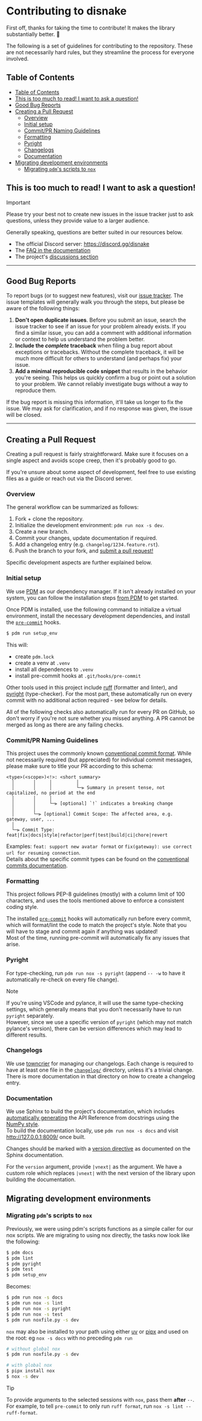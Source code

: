 <!-- SPDX-License-Identifier: MIT -->

# Contributing to disnake

First off, thanks for taking the time to contribute! It makes the library substantially better. :tada:

The following is a set of guidelines for contributing to the repository. These are not necessarily hard rules, but they streamline the process for everyone involved.

## Table of Contents

- [Table of Contents](#table-of-contents)
- [This is too much to read! I want to ask a question!](#this-is-too-much-to-read-i-want-to-ask-a-question)
- [Good Bug Reports](#good-bug-reports)
- [Creating a Pull Request](#creating-a-pull-request)
  - [Overview](#overview)
  - [Initial setup](#initial-setup)
  - [Commit/PR Naming Guidelines](#commitpr-naming-guidelines)
  - [Formatting](#formatting)
  - [Pyright](#pyright)
  - [Changelogs](#changelogs)
  - [Documentation](#documentation)
- [Migrating development environments](#migrating-development-environments)
  - [Migrating `pdm`'s scripts to `nox`](#migrating-pdms-scripts-to-nox)

## This is too much to read! I want to ask a question!

> [!IMPORTANT]
> Please try your best not to create new issues in the issue tracker just to ask questions, unless they provide value to a larger audience.

Generally speaking, questions are better suited in our resources below.

- The official Discord server: <https://discord.gg/disnake>
- The [FAQ in the documentation](https://docs.disnake.dev/en/latest/faq.html)
- The project's [discussions section](https://github.com/DisnakeDev/disnake/discussions)

---

## Good Bug Reports

To report bugs (or to suggest new features), visit our [issue tracker](https://github.com/DisnakeDev/disnake/issues).
The issue templates will generally walk you through the steps, but please be aware of the following things:

1. **Don't open duplicate issues**. Before you submit an issue, search the issue tracker to see if an issue for your problem already exists. If you find a similar issue, you can add a comment with additional information or context to help us understand the problem better.
2. **Include the *complete* traceback** when filing a bug report about exceptions or tracebacks. Without the complete traceback, it will be much more difficult for others to understand (and perhaps fix) your issue.
3. **Add a minimal reproducible code snippet** that results in the behavior you're seeing. This helps us quickly confirm a bug or point out a solution to your problem. We cannot reliably investigate bugs without a way to reproduce them.

If the bug report is missing this information, it'll take us longer to fix the issue. We may ask for clarification, and if no response was given, the issue will be closed.

---

## Creating a Pull Request

Creating a pull request is fairly straightforward. Make sure it focuses on a single aspect and avoids scope creep, then it's probably good to go.

If you're unsure about some aspect of development, feel free to use existing files as a guide or reach out via the Discord server.

### Overview

The general workflow can be summarized as follows:

1. Fork + clone the repository.
2. Initialize the development environment: `pdm run nox -s dev`.
3. Create a new branch.
4. Commit your changes, update documentation if required.
5. Add a changelog entry (e.g. `changelog/1234.feature.rst`).
6. Push the branch to your fork, and [submit a pull request!](https://github.com/DisnakeDev/disnake/compare)

Specific development aspects are further explained below.

### Initial setup

We use [PDM](https://pdm-project.org/) as our dependency manager. If it isn't already installed on your system, you can follow the installation steps [from PDM](https://pdm-project.org/latest/#installation) to get started.

Once PDM is installed, use the following command to initialize a virtual environment, install the necessary development dependencies, and install the [`pre-commit`](#formatting) hooks.

```sh
$ pdm run setup_env
```

This will:

- create `pdm.lock`
- create a venv at `.venv`
- install all dependences to `.venv`
- install pre-commit hooks at `.git/hooks/pre-commit`

Other tools used in this project include [ruff](https://docs.astral.sh/ruff) (formatter and linter), and [pyright](https://microsoft.github.io/pyright/#/) (type-checker). For the most part, these automatically run on every commit with no additional action required - see below for details.

All of the following checks also automatically run for every PR on GitHub, so don't worry if you're not sure whether you missed anything. A PR cannot be merged as long as there are any failing checks.

### Commit/PR Naming Guidelines

This project uses the commonly known [conventional commit format](https://www.conventionalcommits.org/en/v1.0.0/).
While not necessarily required (but appreciated) for individual commit messages, please make sure to title your PR according to this schema:

```
<type>(<scope>)<!>: <short summary>
  │       │     │         │
  │       │     │         └─⫸ Summary in present tense, not capitalized, no period at the end
  │       │     │
  │       │     └─⫸ [optional] `!` indicates a breaking change
  │       │
  │       └─⫸ [optional] Commit Scope: The affected area, e.g. gateway, user, ...
  │
  └─⫸ Commit Type: feat|fix|docs|style|refactor|perf|test|build|ci|chore|revert
```

Examples: `feat: support new avatar format` or `fix(gateway): use correct url for resuming connection`.  
Details about the specific commit types can be found on the [conventional commits documentation](https://github.com/commitizen/conventional-commit-types/blob/master/index.json).

### Formatting

This project follows PEP-8 guidelines (mostly) with a column limit of 100 characters, and uses the tools mentioned above to enforce a consistent coding style.

The installed [`pre-commit`](https://pre-commit.com/) hooks will automatically run before every commit, which will format/lint the code
to match the project's style. Note that you will have to stage and commit again if anything was updated!  
Most of the time, running pre-commit will automatically fix any issues that arise.

### Pyright

For type-checking, run `pdm run nox -s pyright` (append `-- -w` to have it automatically re-check on every file change).
> [!NOTE]
> If you're using VSCode and pylance, it will use the same type-checking settings, which generally means that you don't necessarily have to run `pyright` separately.  
> However, since we use a specific version of `pyright` (which may not match pylance's version), there can be version differences which may lead to different results.

### Changelogs

We use [towncrier](https://github.com/twisted/towncrier) for managing our changelogs. Each change is required to have at least one file in the [`changelog/`](changelog/README.rst) directory, unless it's a trivial change. There is more documentation in that directory on how to create a changelog entry.

### Documentation

We use Sphinx to build the project's documentation, which includes [automatically generating](https://www.sphinx-doc.org/en/master/usage/extensions/autodoc.html) the API Reference from docstrings using the [NumPy style](https://sphinxcontrib-napoleon.readthedocs.io/en/latest/example_numpy.html).  
To build the documentation locally, use `pdm run nox -s docs` and visit <http://127.0.0.1:8009/> once built.

Changes should be marked with a [version directive](https://www.sphinx-doc.org/en/master/usage/restructuredtext/directives.html#describing-changes-between-versions) as documented on the Sphinx documentation.

For the `version` argument, provide ``|vnext|`` as the argument.
We have a custom role which replaces ``|vnext|`` with the next version of the library upon building the documentation.

## Migrating development environments

### Migrating `pdm`'s scripts to `nox`

Previously, we were using pdm's scripts functions as a simple caller for our nox scripts.
We are migrating to using nox directly, the tasks now look like the following:

```sh
$ pdm docs  
$ pdm lint  
$ pdm pyright  
$ pdm test  
$ pdm setup_env
```

Becomes:

```sh
$ pdm run nox -s docs
$ pdm run nox -s lint
$ pdm run nox -s pyright
$ pdm run nox -s test
$ pdm run noxfile.py -s dev
```

`nox` may also be installed to your path using either [uv](https://docs.astral.sh/uv) or [pipx](https://pipx.pypa.io) and used on the root: eg `nox -s docs` with no preceding `pdm run`

```sh
# without global nox
$ pdm run noxfile.py -s dev

# with global nox
$ pipx install nox
$ nox -s dev
```

> [!TIP]
> To provide arguments to the selected sessions with `nox`, pass them **after** `--`. For example, to tell `pre-commit` to only run `ruff format`, run `nox -s lint -- ruff-format`.
